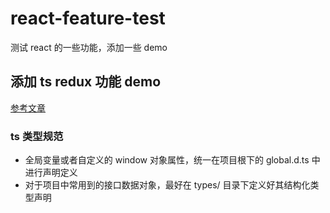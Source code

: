 # react-feature-test

测试 react 的一些功能，添加一些 demo

## 添加 ts redux 功能 demo

[参考文章](https://typescript.bootcss.com/tutorials/react.html)

### ts 类型规范

- 全局变量或者自定义的 window 对象属性，统一在项目根下的 global.d.ts 中进行声明定义
- 对于项目中常用到的接口数据对象，最好在 types/ 目录下定义好其结构化类型声明
